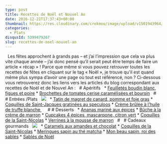 ```yaml
---
type: post
title: Recettes de Noël et Nouvel An
date: 2016-12-21T17:37:43+00:00
thumbnail: https://res.cloudinary.com/crokmou/image/upload/v1501943964/recette-noel-fin-annee-crokmou-blog-cuisine-voyage-belgique.jpg
categories: 
  - Plats
disqusId: 5399479267
slug: recettes-de-noel-nouvel-an
---
```


  Les fêtes approchent à grands pas – et j’ai l’impression que cela va plus vite chaque année – j’ai donc pensé qu’il serait peut être temps de faire un article « récap » ! Parce que même si vous pouvez retrouver toutes les recettes de fêtes en cliquant sur le tag « Noël », je trouve qu’il est quand même plus sympa d’avoir une page où tout est référencé, non ? Ci-dessous vous retrouverez donc les liens vers les articles du blog correspondant aux recettes de Noël et de Nouvel An :   # Apéritifs   * [Feuilletés boudin blanc, figues et poire](http://www.crokmou.com/2012/12/feuilletes-boudin-blanc-figues-poires) * [Brochettes de tomates cerise caramélisées et boursin](http://www.crokmou.com/2012/06/brochettes-de-tomates-cerise-caramelisees-boursin)   #   # Entrées /Plats   ![](http://www.crokmou.com/wp-content/uploads/2016/12/recette-noel-plat.jpg)   * [Tatin de magret de canard, pomme et foie gras](http://www.crokmou.com/2013/12/tatin-magret-canard-pomme-foie-gras) * [Coquilles de Saint-Jacques gratinées au speculoos](http://www.crokmou.com/2013/12/coquilles-saint-jacques-gratinees-speculoos) * [Crème brûlée à l’huile de truffe blanche ](http://www.crokmou.com/2016/11/creme-brulee-a-lhuile-de-truffe-blanche)     # # Desserts   * [Ananas mariné aux épices](http://www.crokmou.com/2013/03/ananas-marine-aux-epices) * [Bûche à la crème de marron](http://www.crokmou.com/2014/12/buche-a-la-creme-de-marrons-poire-gingembre) * [Cupcakes 4 épices, mascarpone, citron vert](http://www.crokmou.com/2012/12/cupcakes-4-epices-mascarpone-citron-vert) * [Coquilles de la Saint-Nicolas](http://www.crokmou.com/2014/12/coquille-de-la-saint-nicolas) * [Verrines à la mousse de marron](http://www.crokmou.com/2014/12/verrines-a-la-mousse-de-marrons)   #   # Cadeaux gourmands   ![](http://www.crokmou.com/wp-content/uploads/2016/12/recette-noel-gourmandises.jpg)   * [Caramels aux amandes et chocolat](http://www.crokmou.com/2012/01/caramels-aux-amandes-et-chocolat) * [Coquilles de la Saint-Nicolas](http://www.crokmou.com/2014/12/coquille-de-la-saint-nicolas) * [Meringues sapin au thé matcha](http://www.crokmou.com/2016/12/meringues-sapin-au-the-matcha-et-chocolat-chaud) * [Mon beau sapin, roi des sablés](http://www.crokmou.com/2012/11/sapin-sable) * [Sablés de Noël](http://www.crokmou.com/2011/12/sables-de-noyel)